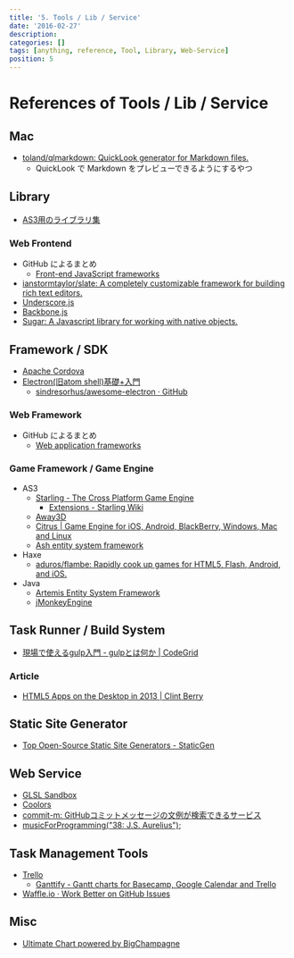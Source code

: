 ```yaml
---
title: '5. Tools / Lib / Service'
date: '2016-02-27'
description:
categories: []
tags: [anything, reference, Tool, Library, Web-Service]
position: 5
---
```


# References of Tools / Lib / Service

## Mac

- [toland/qlmarkdown: QuickLook generator for Markdown files.](https://github.com/toland/qlmarkdown/)
    - QuickLook で Markdown をプレビューできるようにするやつ

## Library

- [AS3用のライブラリ集](http://phpspot.org/blog/archives/2008/08/3dactionscript3.html)

### Web Frontend

- GitHub によるまとめ
    - [Front-end JavaScript frameworks](https://github.com/showcases/front-end-javascript-frameworks)
- [ianstormtaylor/slate: A completely customizable framework for building rich text editors.](https://github.com/ianstormtaylor/slate)
- [Underscore.js](http://underscorejs.org/)
- [Backbone.js](http://backbonejs.org/)
- [Sugar: A Javascript library for working with native objects.](http://sugarjs.com/)

## Framework / SDK

- [Apache Cordova](https://cordova.apache.org/)
- [Electron(旧atom shell)基礎+入門](http://www.slideshare.net/mainya/electronatom-shell)
    - [sindresorhus/awesome-electron · GitHub](https://github.com/sindresorhus/awesome-electron)

### Web Framework

- GitHub によるまとめ
    - [Web application frameworks](https://github.com/showcases/web-application-frameworks)

### Game Framework / Game Engine

- AS3
    - [Starling - The Cross Platform Game Engine](http://gamua.com/starling/)
        - [Extensions - Starling Wiki](http://wiki.starling-framework.org/extensions/start)
    - [Away3D](http://away3d.com/)
    - [Citrus | Game Engine for iOS, Android, BlackBerry, Windows, Mac and Linux](http://citrusengine.com/)
    - [Ash entity system framework](http://www.ashframework.org/)
- Haxe
    - [aduros/flambe: Rapidly cook up games for HTML5, Flash, Android, and iOS.](https://github.com/aduros/flambe)
- Java
    - [Artemis Entity System Framework](https://thelinuxlich.github.io/artemis_CSharp/)
    - [jMonkeyEngine](http://jmonkeyengine.org/)

## Task Runner / Build System

- [現場で使えるgulp入門 - gulpとは何か | CodeGrid](https://app.codegrid.net/entry/gulp-1)

### Article

- [HTML5 Apps on the Desktop in 2013 | Clint Berry](http://clintberry.com/2013/html5-apps-desktop-2013/)

## Static Site Generator

- [Top Open-Source Static Site Generators - StaticGen](https://www.staticgen.com/)

## Web Service

- [GLSL Sandbox](http://glsl.heroku.com/)
- [Coolors](http://coolors.co/)
- [commit-m: GitHubコミットメッセージの文例が検索できるサービス](http://commit-m.minamijoyo.com/commits/search?keyword=fix+bug)
- [musicForProgramming("38: J.S. Aurelius");](http://musicforprogramming.net/)

## Task Management Tools

- [Trello](https://trello.com/)
    - [Ganttify - Gantt charts for Basecamp, Google Calendar and Trello](https://www.gantt-chart.com/)
- [Waffle.io · Work Better on GitHub Issues](https://waffle.io/)

## Misc

- [Ultimate Chart powered by BigChampagne](http://www.ultimatechart.com/)

<br/><br/><br/>

